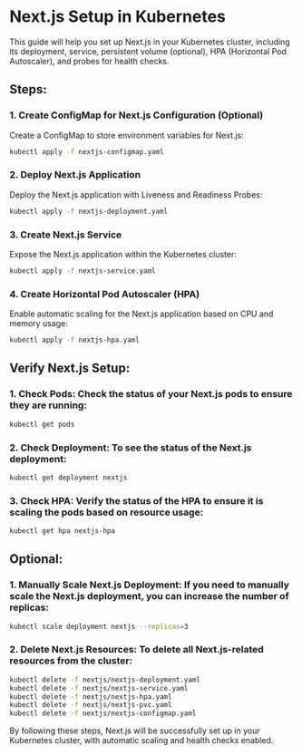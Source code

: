 # Next.js Setup in Kubernetes

This guide will help you set up Next.js in your Kubernetes cluster, including its deployment, service, persistent volume (optional), HPA (Horizontal Pod Autoscaler), and probes for health checks.

## Steps:

### 1. Create ConfigMap for Next.js Configuration (Optional)
Create a ConfigMap to store environment variables for Next.js:
```bash
kubectl apply -f nextjs-configmap.yaml
```

### 2. Deploy Next.js Application
Deploy the Next.js application with Liveness and Readiness Probes:
```bash
kubectl apply -f nextjs-deployment.yaml
```

### 3. Create Next.js Service
Expose the Next.js application within the Kubernetes cluster:
```bash
kubectl apply -f nextjs-service.yaml
```

### 4. Create Horizontal Pod Autoscaler (HPA)
Enable automatic scaling for the Next.js application based on CPU and memory usage:
```bash
kubectl apply -f nextjs-hpa.yaml
```

## Verify Next.js Setup:
### 1. Check Pods: Check the status of your Next.js pods to ensure they are running:
```bash
kubectl get pods
```

### 2. Check Deployment: To see the status of the Next.js deployment:
```bash
kubectl get deployment nextjs
```
### 3. Check HPA: Verify the status of the HPA to ensure it is scaling the pods based on resource usage:
```bash
kubectl get hpa nextjs-hpa
```

## Optional:
### 1. Manually Scale Next.js Deployment: If you need to manually scale the Next.js deployment, you can increase the number of replicas:
```bash
kubectl scale deployment nextjs --replicas=3
```

### 2. Delete Next.js Resources: To delete all Next.js-related resources from the cluster:
```bash
kubectl delete -f nextjs/nextjs-deployment.yaml
kubectl delete -f nextjs/nextjs-service.yaml
kubectl delete -f nextjs/nextjs-hpa.yaml
kubectl delete -f nextjs/nextjs-pvc.yaml
kubectl delete -f nextjs/nextjs-configmap.yaml
```
By following these steps, Next.js will be successfully set up in your Kubernetes cluster, with automatic scaling and health checks enabled.
